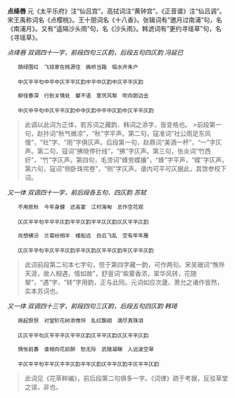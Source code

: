**点绛唇** 元《太平乐府》注“仙吕宫”。高拭词注“黄钟宫”。《正音谱》注“仙吕调”。宋王禹称词名《点樱桃》。王十朋词名《十八香》。张辑词有“邀月过南浦”句，名《南浦月》。又有“遥隔沙头雨”句，名《沙头雨》。韩淲词有“更约寻瑶草”句，名《寻瑶草》。

*点绛唇 双调四十一字，前段四句三仄韵，后段五句四仄韵 冯延巳* 
```
　　荫绿围红　飞琼家在桃源住　画桥当路　临水开朱户　
　　
　　中仄平平句中平中仄平平仄韵中平中仄韵中仄平平仄韵

　　柳径春深　行到关情处　颦不语　意凭风絮　吹向郎边去　
　　
　　中仄中平句中仄平平仄韵中中仄韵中平中仄韵中仄平平仄韵
```

>此调以此词为正体，若苏词之藏韵、韩词之添字，皆变格也。 >前段第一句，赵抃词“秋气微凉”，“秋”字平声。第二句，寇准词“社公雨足东风慢”，“社”字、“雨”字俱仄声。后段第一句，赵鼎词“美酒一杯”，“一”字仄声。第二句，寇词“拂晓停针线”，“拂”字仄声。第三句，张炎词“竹西好”，“竹”字仄声。第四句，毛滂词“蜂劳蝶攘”，“蜂”字平声，“蝶”字仄声。第六句，寇词“侧卧珠帘卷”，“侧”字仄声。谱内可平可仄据此，其馀参校下词。

*又一体 双调四十一字，前后段各五句、四仄韵 苏轼* 
```
　　不用悲秋　今年身健　还高宴　江村海甸　总作空花观　
　　
　　仄仄平平句平平平仄韵平平仄韵平平仄仄韵仄仄平平仄韵

　　尚想横汾　兰菊纷相半　楼船远　白云飞乱　空有年年雁　
　　
　　仄仄平平句平仄平平仄韵平平仄韵仄平平仄韵平仄平平仄韵
```

>此词前段第二句本七字句，但于第四字藏一韵，可作两句。宋吴琚词“憔悴天涯，故人相遇，情如故”，舒亶词“紫雾香浓，翠华风转，花随辇”，“遇”字、“转”字用韵，正与此同。元词如应次蘧、萧允之诸作皆然，实本苏词也。

*又一体 双调四十三字，前段四句三仄韵，后段五句四仄韵 韩琦* 
```
　　病起恹恹　对堂阶花树添憔悴　乱红飘砌　滴尽真珠泪　
　　
　　仄仄平平句仄平平平仄平平仄韵仄平平仄韵仄仄平平仄韵

　　惆怅前春　谁相向花前醉　愁无际　武陵凝睇　人远波空翠　
　　
　　平仄平平句平平仄平平仄韵平平仄韵仄平平仄韵平仄平平仄韵
```

>此词见《花草粹编》，前后段第二句俱多一字。《词律》疏于考据，反驳草堂之误，非也。
